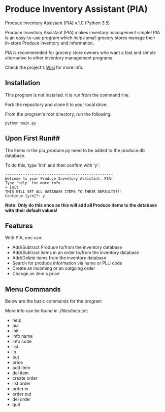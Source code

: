 # Produce Inventory Assistant (PIA) 

Produce Inventory Assistant (PIA) v.1.0 (Python 3.5)

Produce Inventory Assistant (PIA) makes inventory management simple! PIA is an easy-to-use program which helps small
grocery stores manage their in-store Produce inventory and information.

PIA is recommended for grocery store owners who want a fast and simple alternative to other inventory management
programs.

Check the project's [Wiki](https://github.com/Kwistech/PIA/wiki) for more info.

## Installation

This program is not installed. It is run from the command line.

Fork the repository and clone it to your local drive.

From the program's root directory, run the following:

`python main.py`

## Upon First Run##

The items in the plu_produce.py need to be added to the produce.db database.

To do this, type 'init' and then confirm with 'y':

```
-------------------------------------------------
Welcome to your Produce Inventory Assistant, PIA!
Type 'help' for more info.
> init
THIS WILL SET ALL DATABASE ITEMS TO THEIR DEFAULTS!!!
Continue [y/n]?: y
```

**Note: Only do this once as this will add all Produce items to the database with their default values!**

## Features

With PIA, one can:
+ Add/Subtract Produce to/from the inventory database
+ Add/Subtract items in an order to/from the inventory database
+ Add/Delete items from the inventory database
+ Search for produce information via name or PLU code
+ Create an incoming or an outgoing order
+ Change an item's price

## Menu Commands

Below are the basic commands for the program 

More info can be found in ./files/help.txt:

+ help
+ pia
+ init
+ info name
+ info code
+ list
+ in
+ out
+ price
+ add item
+ del item
+ create order
+ list order
+ order in
+ order out
+ del order
+ quit
